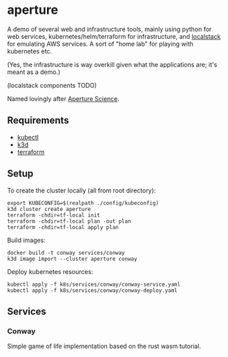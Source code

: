 # aperture

A demo of several web and infrastructure tools, mainly using python for web
services, kubernetes/helm/terraform for infrastructure, and [localstack] for
emulating AWS services. A sort of "home lab" for playing with kubernetes etc.

(Yes, the infrastructure is way overkill given what the applications are; it's
meant as a demo.)

(localstack components TODO)

Named lovingly after [Aperture Science][].

## Requirements

- [kubectl][]
- [k3d][]
- [terraform][]

## Setup

To create the cluster locally (all from root directory):
```
export KUBECONFIG=$(realpath ./config/kubeconfig)
k3d cluster create aperture
terraform -chdir=tf-local init
terraform -chdir=tf-local plan -out plan
terraform -chdir=tf-local apply plan
```

Build images:
```
docker build -t conway services/conway
k3d image import --cluster aperture conway
```

Deploy kubernetes resources:
```
kubectl apply -f k8s/services/conway/conway-service.yaml
kubectl apply -f k8s/services/conway/conway-deploy.yaml
```

## Services

### Conway

Simple game of life implementation based on the rust wasm tutorial.


[Aperture Science]: https://theportalwiki.com/wiki/Aperture_Science
[kubectl]: https://kubernetes.io/docs/tasks/tools/
[k3d]: https://k3d.io/v5.4.6/
[localstack]: https://localstack.cloud/
[terraform]: https://www.terraform.io/
